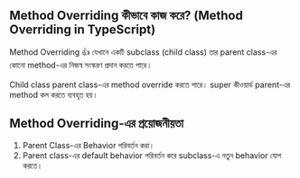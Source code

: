 
## Method Overriding কীভাবে কাজ করে? (Method Overriding in TypeScript)
Method Overriding 👍  যেখানে একটি subclass (child class) তার parent class-এর কোনো method-এর নিজস্ব সংস্করণ প্রদান করতে পারে। 
</br> </br>
Child class parent class-এর method override করতে পারে। super কীওয়ার্ড parent-এর method কল করতে ব্যবহৃত হয়।

## Method Overriding-এর প্রয়োজনীয়তা
1. Parent Class-এর Behavior পরিবর্তন করা। </br>
2. Parent class-এর default behavior পরিবর্তন করে subclass-এ নতুন behavior যোগ করতে।